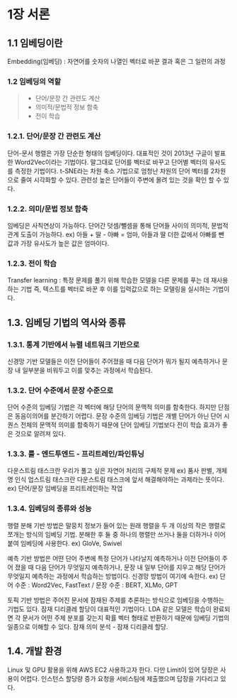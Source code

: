 # 1장 서론
## 1.1 임베딩이란
Embedding(임베딩) : 자연어를 숫자의 나열인 벡터로 바꾼 결과 혹은 그 일련의 과정

### 1.2 임베딩의 역할
> - 단어/문장 간 관련도 계산
> - 의미적/문법적 정보 함축
> - 전이 학습

### 1.2.1. 단어/문장 간 관련도 계산
단어-문서 행렬은 가장 단순한 형태의 임베딩이다. 대표적인 것이 2013년 구글이 발표한 Word2Vec이라는 기법이다.
말그대로 단어를 벡터로 바꾸고 단어별 벡터의 유사도를 측정한 기법이다.
t-SNE라는 차원 축소 기법으로 엄청난 차원의 단어 벡터를 2차원으로 줄여 시각화할 수 있다. 관련성 높은 단어들이 주변에 몰려 있는 것을 확인 할 수 있다.

### 1.2.2. 의미/문법 정보 함축
임베딩은 사칙연상이 가능하다. 단어간 덧셈/뺄셈을 통해 단어들 사이의 의미적, 문법적 관계 도출이 가능하다.
ex) 아들 + 딸 - 아빠 = 엄마, 아들과 딸 더한 값에서 아빠를 뺀 값과 가장 유사도가 높은 값은 엄마이다.

### 1.2.3. 전이 학습
Transfer learning : 특정 문제를 풀기 위해 학습한 모델을 다른 문제를 푸는 데 재사용하는 기법
즉, 텍스트를 벡터로 바꾼 후 이를 입력값으로 하는 모델링을 실시하는 기법이다.

## 1.3. 임베딩 기법의 역사와 종류
### 1.3.1. 통계 기반에서 뉴렬 네트워크 기반으로
신경망 기반 모델들은 이전 단어들이 주어졌을 때 다음 단어가 뭐가 될지 예측하거나 문장 내 일부분을 비워두고 이를 맞추는 과정에서 학습된다. 

### 1.3.2. 단어 수준에서 문장 수준으로
단어 수준의 임베딩 기법은 각 벡터에 해당 단어의 문맥적 의미를 함축한다. 하지만 단점은 동음이의어를 분간하기 어렵다. 문장 수준의 임베딩 기법은 개별 단어가 아닌 단어 시퀀스 전체의 문맥적 의미를 함축하기 때문에 단어 임베딩 기법보다 전이 학습 효과가 좋은 것으로 알려져 있다. 

### 1.3.3. 룰 - 엔드투엔드 - 프리트레인/파인튜닝
다운스트림 태스크란 우리가 풀고 싶은 자연어 처리의 구체적 문제 ex) 품사 판별, 개체명 인식
업스트림 태스크란 다운스트림 태스크에 앞서 해결해야하는 과제라는 뜻이다. ex) 단어/문장 임베딩을 프리트레인하는 작업

### 1.3.4. 임베딩의 종류와 성능
행렬 분해 기반 방법은 말뭉치 정보가 들어 있는 원래 행렬을 두 개 이상의 작은 행렬로 쪼개는 방식의 임베딩 기법. 분해한 후 둘 중 하나의 행렬만 쓰거나 둘을 더하거나 이어 붙여 임베딩에 사용한다. ex) GloVe, Swivel

예측 기반 방법은 어떤 단어 주변에 특정 단어가 나타날지 예측하거나 이전 단어들이 주어 졌을 때 다음 단어가 무엇일지 예측하거나, 문장 내 일부 단어를 지우고 해당 단어가 무엇일지 예측하는 과정에서 학습하는 방법이다. 신경망 방법이 여기에 속한다. ex) 단어 수준 : Word2Vec, FastText / 문장 수준 : BERT, XLMo, GPT

토픽 기반 방법은 주어진 문서에 잠재된 주제를 추론하는 방식으로 임베딩을 수행하는 기법도 있다. 잠재 디리클레 할당이 대표적인 기법이다. LDA 같은 모델은 학습이 완료되면 각 문서가 어떤 주제 분포를 갖는지 확률 벡터 형태로 반환하기 때문에 임베딩 기법의 일종으로 이해할 수 있다. 잠재 의미 분석 - 잠재 디리클레 할당.

## 1.4. 개발 환경
Linux 및 GPU 활용을 위해 AWS EC2 사용하고자 한다. 다만 Limit이 있어 당장은 사용이 어렵다. 인스턴스 할당량 증가 요청을 서비스팀에 제출했으며 답장을 기다리고 있다. 